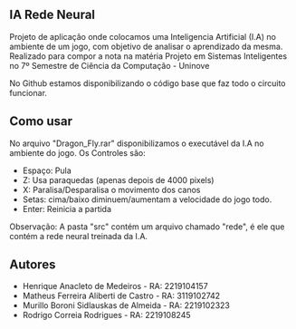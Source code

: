 ## IA Rede Neural
Projeto de aplicação onde colocamos uma Inteligencia Artificial (I.A) no ambiente de um jogo, com objetivo de analisar o aprendizado da mesma. Realizado para compor a nota na matéria Projeto em Sistemas Inteligentes no 7º Semestre de Ciência da Computação - Uninove

No Github estamos disponibilizando o código base que faz todo o circuito funcionar.

## Como usar
No arquivo "Dragon_Fly.rar" disponibilizamos o executável da I.A no ambiente do jogo. Os Controles são:

- Espaço: Pula
- Z: Usa paraquedas (apenas depois de 4000 pixels)
- X: Paralisa/Desparalisa o movimento dos canos
- Setas: cima/baixo diminuem/aumentam a velocidade do jogo todo.
- Enter:  Reinicia a partida

Observação: A pasta "src" contém um arquivo chamado "rede", é ele que contém a rede neural treinada da I.A.

## Autores
- Henrique Anacleto de Medeiros - RA: 2219104157
- Matheus Ferreira Aliberti de Castro - RA: 3119102742
- Murillo Boroni Sidlauskas de Almeida - RA: 2219102323
- Rodrigo Correia Rodrigues - RA: 2219108245
